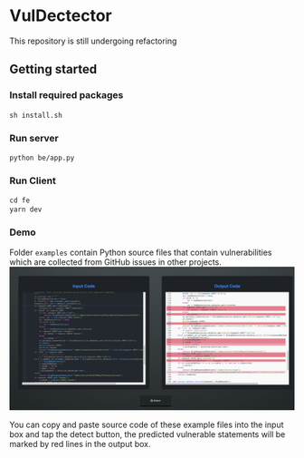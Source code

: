 # VulDectector
This repository is still undergoing refactoring


## Getting started

### Install required packages
```
sh install.sh
```

### Run server

```
python be/app.py
```

### Run Client
```
cd fe
yarn dev
```

### Demo
Folder `examples` contain Python source files that contain vulnerabilities which are collected from GitHub issues in other projects.
![image info](sample.png)

 You can copy and paste source code of these example files into the input box and tap the detect button, the predicted vulnerable statements will be marked by red lines in the output box.
